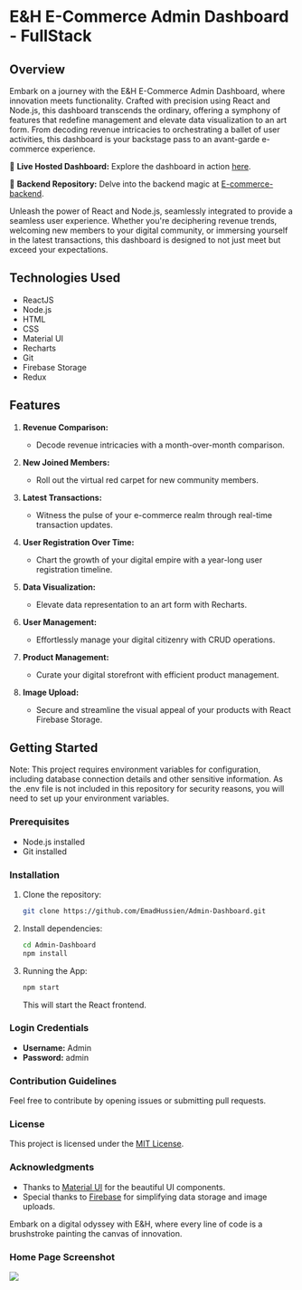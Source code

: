 # E&H E-Commerce Admin Dashboard - FullStack

## Overview

Embark on a journey with the E&H E-Commerce Admin Dashboard, where innovation meets functionality. Crafted with precision using React and Node.js, this dashboard transcends the ordinary, offering a symphony of features that redefine management and elevate data visualization to an art form. From decoding revenue intricacies to orchestrating a ballet of user activities, this dashboard is your backstage pass to an avant-garde e-commerce experience.

🚀 **Live Hosted Dashboard:** Explore the dashboard in action [here](https://admin-dashboard-tan-psi.vercel.app/).

🔗 **Backend Repository:** Delve into the backend magic at [E-commerce-backend](https://github.com/EmadHussien/E-commerce-backend).

Unleash the power of React and Node.js, seamlessly integrated to provide a seamless user experience. Whether you're deciphering revenue trends, welcoming new members to your digital community, or immersing yourself in the latest transactions, this dashboard is designed to not just meet but exceed your expectations.

## Technologies Used

- ReactJS
- Node.js
- HTML
- CSS
- Material UI
- Recharts
- Git
- Firebase Storage
- Redux

## Features

1. **Revenue Comparison:**

   - Decode revenue intricacies with a month-over-month comparison.

2. **New Joined Members:**

   - Roll out the virtual red carpet for new community members.

3. **Latest Transactions:**

   - Witness the pulse of your e-commerce realm through real-time transaction updates.

4. **User Registration Over Time:**

   - Chart the growth of your digital empire with a year-long user registration timeline.

5. **Data Visualization:**

   - Elevate data representation to an art form with Recharts.

6. **User Management:**

   - Effortlessly manage your digital citizenry with CRUD operations.

7. **Product Management:**

   - Curate your digital storefront with efficient product management.

8. **Image Upload:**
   - Secure and streamline the visual appeal of your products with React Firebase Storage.

## Getting Started

Note: This project requires environment variables for configuration, including database connection details and other sensitive information. As the .env file is not included in this repository for security reasons, you will need to set up your environment variables.

### Prerequisites

- Node.js installed
- Git installed

### Installation

1. Clone the repository:

   ```bash
   git clone https://github.com/EmadHussien/Admin-Dashboard.git
   ```

2. Install dependencies:

   ```bash
   cd Admin-Dashboard
   npm install
   ```

3. Running the App:

   ```bash
   npm start
   ```

   This will start the React frontend.

### Login Credentials

- **Username:** Admin
- **Password:** admin

### Contribution Guidelines

Feel free to contribute by opening issues or submitting pull requests.

### License

This project is licensed under the [MIT License](LICENSE).

### Acknowledgments

- Thanks to [Material UI](https://material-ui.com/) for the beautiful UI components.
- Special thanks to [Firebase](https://firebase.google.com/) for simplifying data storage and image uploads.

Embark on a digital odyssey with E&H, where every line of code is a brushstroke painting the canvas of innovation.

### Home Page Screenshot

<img src="https://github.com/EmadHussien/Admin-Dashboard/assets/31719363/40704e90-6b8b-42b6-a1ac-3a415dd1b36e"  />
